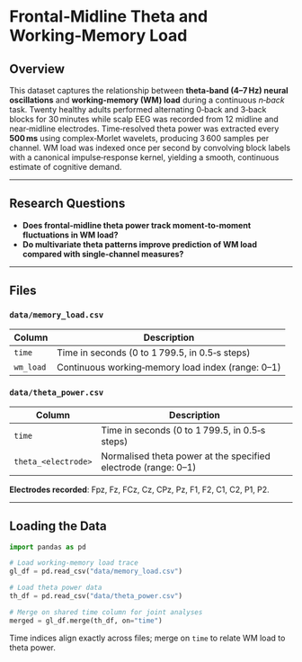 # Frontal‑Midline Theta and Working‑Memory Load

## Overview

This dataset captures the relationship between **theta‑band (4–7 Hz) neural oscillations** and **working‑memory (WM) load** during a continuous *n‑back* task. Twenty healthy adults performed alternating 0‑back and 3‑back blocks for 30 minutes while scalp EEG was recorded from 12 midline and near‑midline electrodes. Time‑resolved theta power was extracted every **500 ms** using complex‑Morlet wavelets, producing 3 600 samples per channel. WM load was indexed once per second by convolving block labels with a canonical impulse‑response kernel, yielding a smooth, continuous estimate of cognitive demand.

---

## Research Questions

* **Does frontal‑midline theta power track moment‑to‑moment fluctuations in WM load?**
* **Do multivariate theta patterns improve prediction of WM load compared with single‑channel measures?**

---

## Files

### `data/memory_load.csv`

| Column    | Description                                       |
| --------- | ------------------------------------------------- |
| `time`    | Time in seconds (0 to 1 799.5, in 0.5‑s steps)    |
| `wm_load` | Continuous working‑memory load index (range: 0–1) |

### `data/theta_power.csv`

| Column              | Description                                                    |
| ------------------- | -------------------------------------------------------------- |
| `time`              | Time in seconds (0 to 1 799.5, in 0.5‑s steps)                 |
| `theta_<electrode>` | Normalised theta power at the specified electrode (range: 0–1) |

**Electrodes recorded**: Fpz, Fz, FCz, Cz, CPz, Pz, F1, F2, C1, C2, P1, P2.

---

## Loading the Data

```python
import pandas as pd

# Load working‑memory load trace
gl_df = pd.read_csv("data/memory_load.csv")

# Load theta power data
th_df = pd.read_csv("data/theta_power.csv")

# Merge on shared time column for joint analyses
merged = gl_df.merge(th_df, on="time")
```

Time indices align exactly across files; merge on `time` to relate WM load to theta power.
